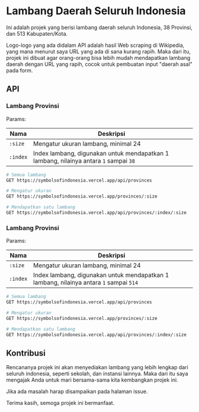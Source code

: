 # Lambang Daerah Seluruh Indonesia

Ini adalah projek yang berisi lambang daerah seluruh Indonesia, 38 Provinsi, dan 513 Kabupaten/Kota.

Logo-logo yang ada didalam API adalah hasil Web scraping di Wikipedia, yang mana menurut saya URL yang ada di sana kurang rapih. Maka dari itu, projek ini dibuat agar orang-orang bisa lebih mudah mendapatkan lambang daerah dengan URL yang rapih, cocok untuk pembuatan input "daerah asal" pada form.

## API

### Lambang Provinsi

Params:

| Nama     | Deskripsi                                                                             |
| -------- | ------------------------------------------------------------------------------------- |
| `:size`  | Mengatur ukuran lambang, minimal 24                                                   |
| `:index` | Index lambang, digunakan untuk mendapatkan 1 lambang, nilainya antara `1` sampai `38` |

```bash
# Semua lambang
GET https://symbolsofindonesia.vercel.app/api/provinces

# Mengatur ukuran
GET https://symbolsofindonesia.vercel.app/provinces/:size

# Mendapatkan satu lambang
GET https://symbolsofindonesia.vercel.app/api/provinces/:index/:size
```

### Lambang Provinsi

Params:

| Nama     | Deskripsi                                                                              |
| -------- | -------------------------------------------------------------------------------------- |
| `:size`  | Mengatur ukuran lambang, minimal 24                                                    |
| `:index` | Index lambang, digunakan untuk mendapatkan 1 lambang, nilainya antara `1` sampai `514` |

```bash
# Semua lambang
GET https://symbolsofindonesia.vercel.app/api/provinces

# Mengatur ukuran
GET https://symbolsofindonesia.vercel.app/provinces/:size

# Mendapatkan satu lambang
GET https://symbolsofindonesia.vercel.app/api/provinces/:index/:size
```

## Kontribusi

Rencananya projek ini akan menyediakan lambang yang lebih lengkap dari seluruh indonesia, seperti sekolah, dan instansi lainnya. Maka dari itu saya mengajak Anda untuk mari bersama-sama kita kembangkan projek ini.

Jika ada masalah harap disampaikan pada halaman issue.

Terima kasih, semoga projek ini bermanfaat.
